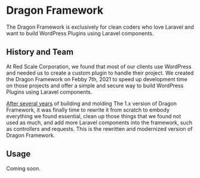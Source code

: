 # Dragon Framework
The Dragon Framework is exclusively for clean coders who love Laravel and want to build WordPress Plugins using Laravel components.

## History and Team
At Red Scale Corporation, we found that most of our clients use WordPress and needed us to create a custom plugin to handle their project. We created the Dragon Framework on Febby 7th, 2021 to speed up development time on those projects and offer a simple and secure way to build WordPress Plugins using Laravel components.

[After several years](https://gitlab.com/dragon-public/framework) of building and molding The 1.x version of Dragon Framework, it was finally time to rewrite it from scratch to embody everything we found essential, clean up those things that we found not used as much, and add more Laravel components into the framework, such as controllers and requests. This is the rewritten and modernized version of Dragon Framework.

## Usage

Coming soon.
